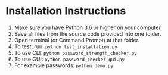 # Installation Instructions

1. Make sure you have Python 3.6 or higher on your computer.
2. Save all files from the source code provided into one folder.
3. Open terminal (or Command Prompt) at that folder.
4. To test, run: `python test_installation.py`
5. To use CLI: `python password_strength_checker.py`
6. To use GUI: `python password_checker_gui.py`
7. For example passwords: `python demo.py`
